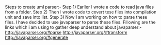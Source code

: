 Steps to create uml parser:-
Step 1) Earlier I wrote a code to read java files from a folder.
Step 2) Then I wrote code to covert tese files into compilation unit and save into list.
Step 3) Now I am working on how to parse these files. I have decided to use javaparser to parse these files. Fillowing are the links which i am using to gather deep understand about javaparser:-
http://javaparser.org/#parse
http://javaparser.org/#transform
http://javaparser.org/#generate
